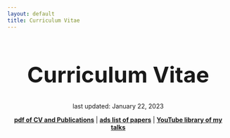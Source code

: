 ```yaml
---
layout: default
title: Curriculum Vitae
---
```


<h1 style="text-align:center;font-size:3.125rem">Curriculum Vitae</h1>
<p style="text-align:center">last updated: January 22, 2023</p>

<p style="text-align:center" class="has-black-color has-text-color"><a href="/assets/pdf/KNeugentCVandPubs.pdf"><strong>pdf of CV and Publications</strong></a> | <a href="https://ui.adsabs.harvard.edu/public-libraries/DRyvin-XSxGUqpQ8ZPbG2Q" target="_blank" rel="noreferrer noopener"><strong>ads list of papers</strong></a> | <a href="https://youtube.com/playlist?list=PLT3JlNWNE14jK05MRp0qDyxsOmLLYuel5" target="_blank" rel="noreferrer noopener"><strong>YouTube library of my talks</strong></a> </p>

<object data="../assets/pdf/KNeugentCVandPubs.pdf" width="1000" height="1000" align=middle type='application/pdf'></object>